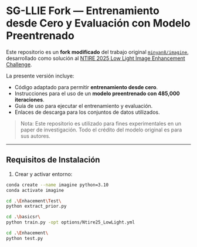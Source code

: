 # SG-LLIE Fork — Entrenamiento desde Cero y Evaluación con Modelo Preentrenado

Este repositorio es un **fork modificado** del trabajo original [`minyan8/imagine`](https://github.com/minyan8/imagine), desarrollado como solución al [NTIRE 2025 Low Light Image Enhancement Challenge](https://codalab.lisn.upsaclay.fr/competitions/21636).

La presente versión incluye:
- Código adaptado para permitir **entrenamiento desde cero**.
- Instrucciones para el uso de un **modelo preentrenado con 485,000 iteraciones**.
- Guía de uso para ejecutar el entrenamiento y evaluación.
- Enlaces de descarga para los conjuntos de datos utilizados.

> Nota: Este repositorio es utilizado para fines experimentales en un paper de investigación. Todo el crédito del modelo original es para sus autores.

---

## Requisitos de Instalación

1. Crear y activar entorno:

```bash
conda create --name imagine python=3.10
conda activate imagine

cd .\Enhacement\Test\
python extract_prior.py  

cd .\basicsr\
python train.py -opt options/Ntire25_LowLight.yml

cd .\Enhacement\
python test.py
